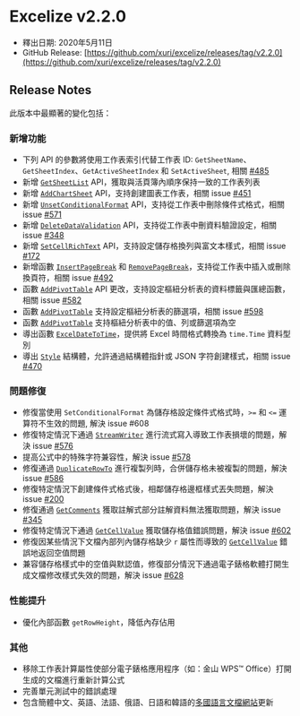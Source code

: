 # Excelize v2.2.0

* 釋出日期: 2020年5月11日
* GitHub Release: [https://github.com/xuri/excelize/releases/tag/v2.2.0](https://github.com/xuri/excelize/releases/tag/v2.2.0)

## Release Notes

此版本中最顯著的變化包括：

### 新增功能

* 下列 API 的參數將使用工作表索引代替工作表 ID: `GetSheetName`、`GetSheetIndex`、`GetActiveSheetIndex` 和 `SetActiveSheet`, 相關 [#485](https://github.com/xuri/excelize/issues/485)
* 新增 [`GetSheetList`](https://pkg.go.dev/github.com/360EntSecGroup-Skylar/excelize/v2@v2.2.0#File.GetSheetList) API，獲取與活頁簿內順序保持一致的工作表列表
* 新增 [`AddChartSheet`](https://pkg.go.dev/github.com/360EntSecGroup-Skylar/excelize/v2@v2.2.0#File.AddChartSheet) API，支持創建圖表工作表，相關 issue [#451](https://github.com/xuri/excelize/issues/451)
* 新增 [`UnsetConditionalFormat`](https://pkg.go.dev/github.com/360EntSecGroup-Skylar/excelize/v2@v2.2.0#File.UnsetConditionalFormat) API，支持從工作表中刪除條件式格式，相關 issue [#571](https://github.com/xuri/excelize/issues/571)
* 新增 [`DeleteDataValidation`](https://pkg.go.dev/github.com/360EntSecGroup-Skylar/excelize/v2@v2.2.0#File.DeleteDataValidation) API，支持從工作表中刪資料驗證設定，相關 issue [#348](https://github.com/xuri/excelize/issues/348)
* 新增 [`SetCellRichText`](https://pkg.go.dev/github.com/360EntSecGroup-Skylar/excelize/v2@v2.2.0#File.SetCellRichText) API，支持設定儲存格換列與富文本樣式，相關 issue [#172](https://github.com/xuri/excelize/issues/172)
* 新增函數  [`InsertPageBreak`](https://pkg.go.dev/github.com/360EntSecGroup-Skylar/excelize/v2@v2.2.0#File.InsertPageBreak) 和 [`RemovePageBreak`](https://pkg.go.dev/github.com/360EntSecGroup-Skylar/excelize/v2@v2.2.0#File.RemovePageBreak)，支持從工作表中插入或刪除換頁符，相關 issue [#492](https://github.com/xuri/excelize/issues/492)
* 函數 [`AddPivotTable`](https://pkg.go.dev/github.com/360EntSecGroup-Skylar/excelize/v2@v2.2.0#File.AddPivotTable) API 更改，支持設定樞紐分析表的資料標籤與匯總函數，相關 issue [#582](https://github.com/xuri/excelize/issues/582)
* 函數 [`AddPivotTable`](https://pkg.go.dev/github.com/360EntSecGroup-Skylar/excelize/v2@v2.2.0#File.AddPivotTable) 支持設定樞紐分析表的篩選項，相關 issue [#598](https://github.com/xuri/excelize/issues/598)
* 函數 [`AddPivotTable`](https://pkg.go.dev/github.com/360EntSecGroup-Skylar/excelize/v2@v2.2.0#File.AddPivotTable) 支持樞紐分析表中的值、列或篩選項為空
* 導出函數 [`ExcelDateToTime`](https://pkg.go.dev/github.com/360EntSecGroup-Skylar/excelize/v2@v2.2.0#File.ExcelDateToTime)，提供將 Excel 時間格式轉換為 `time.Time` 資料型別
* 導出 [`Style`](https://pkg.go.dev/github.com/360EntSecGroup-Skylar/excelize/v2@v2.2.0#Style) 結構體，允許通過結構體指針或 JSON 字符創建樣式，相關 issue [#470](https://github.com/xuri/excelize/issues/470)

### 問題修復

* 修復當使用 `SetConditionalFormat` 為儲存格設定條件式格式時，`>=` 和 `<=` 運算符不生效的問題, 解決 issue #608
* 修復特定情況下通過 [`StreamWriter`](https://pkg.go.dev/github.com/360EntSecGroup-Skylar/excelize/v2@v2.2.0#StreamWriter) 進行流式寫入導致工作表損壞的問題，解決 issue [#576](https://github.com/xuri/excelize/issues/576)
* 提高公式中的特殊字符兼容性，解決 issue [#578](https://github.com/xuri/excelize/issues/578)
* 修復通過 [`DuplicateRowTo`](https://pkg.go.dev/github.com/360EntSecGroup-Skylar/excelize/v2@v2.2.0#File.DuplicateRowTo) 進行複製列時，合併儲存格未被複製的問題，解決 issue [#586](https://github.com/xuri/excelize/issues/586)
* 修復特定情況下創建條件式格式後，相鄰儲存格邊框樣式丟失問題，解決 issue [#200](https://github.com/xuri/excelize/issues/200)
* 修復通過 [`GetComments`](https://pkg.go.dev/github.com/360EntSecGroup-Skylar/excelize/v2@v2.2.0#File.GetComments) 獲取註解式部分註解資料無法獲取問題，解決 issue [#345](https://github.com/xuri/excelize/issues/345)
* 修復特定情況下通過 [`GetCellValue`](https://pkg.go.dev/github.com/360EntSecGroup-Skylar/excelize/v2@v2.2.0#File.GetCellValue) 獲取儲存格值錯誤問題，解決 issue [#602](https://github.com/xuri/excelize/issues/602)
* 修復因某些情況下文檔內部列內儲存格缺少 `r` 屬性而導致的 [`GetCellValue`](https://pkg.go.dev/github.com/360EntSecGroup-Skylar/excelize/v2@v2.2.0#File.GetCellValue) 錯誤地返回空值問題
* 兼容儲存格樣式中的空值與默認值，修復部分情況下通過電子錶格軟體打開生成文檔修改樣式失效的問題，解決 issue [#628](https://github.com/xuri/excelize/issues/628)

### 性能提升

* 優化內部函數 `getRowHeight`，降低內存佔用


### 其他

* 移除工作表計算屬性使部分電子錶格應用程序（如：金山 WPS&trade; Office）打開生成的文檔進行重新計算公式
* 完善單元測試中的錯誤處理
* 包含簡體中文、英語、法語、俄語、日語和韓語的[多國語言文檔網站](https://xuri.me/excelize)更新
